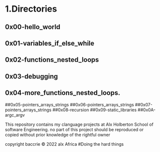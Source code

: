 # 1.Directories
## 0x00-hello_world
## 0x01-variables_if_else_while
## 0x02-functions_nested_loops
## 0x03-debugging
## 0x04-more_functions_nested_loops.
##0x05-pointers_arrays_strings
##0x06-pointers_arrays_strings
##0x07-pointers_arrays_strings
##0x08-recursion
##0x09-static_libraries
##0x0A-argc_argv

This repository contains my clanguage projects at Alx Holberton School of software Engineering.
no part of this project should be reproduced or copied without prior knowledge of the rightful owner

copyright baccrie  © 2022 alx Africa
#Doing the hard things
